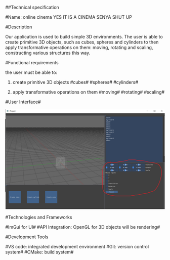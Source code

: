 ##Technical specification

#Name: online cinema YES IT IS A CINEMA SENYA SHUT UP

#Description

Our application is used to build simple 3D environments. 
The user is able to create primitive 3D objects, such as cubes, spheres and cylinders to then apply transformative operations on them: moving, rotating and scaling, constructing various structures this way.

#Functional requirements

the user must be able to:

1) create primitive 3D objects
#cubes#
#spheres#
#cylinders#

3) apply transformative operations on them
#moving#
#rotating#
#scaling#

#User Interface#

![image](https://github.com/laovapya/Velikiy-Project/blob/main/form.jpg)

#Technologies and Frameworks

#ImGui for UI#
#API Integration: OpenGL for 3D objects will be rendering#
 
#Development Tools

#VS code: integrated development environment
#Git: version control system#
#CMake: build system#





